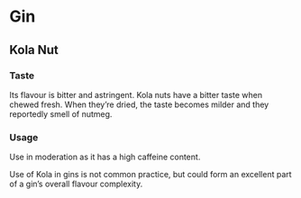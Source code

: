 # Gin

## Kola Nut

### Taste

Its flavour is bitter and astringent. Kola nuts have a bitter taste when chewed fresh. When they’re dried, the taste becomes milder and they reportedly smell of nutmeg.

### Usage
Use in moderation as it has a high caffeine content.

Use of Kola in gins is not common practice, but could form an excellent part of a gin’s overall flavour complexity.